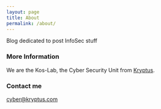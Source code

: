 ```yaml
---
layout: page
title: About
permalink: /about/
---
```


Blog dedicated to post InfoSec stuff

### More Information

We are the Kos-Lab, the Cyber Security Unit from [Kryptus](https://kryptus.com).

### Contact me

[cyber@kryptus.com](mailto:cyber@kryptus.com)
